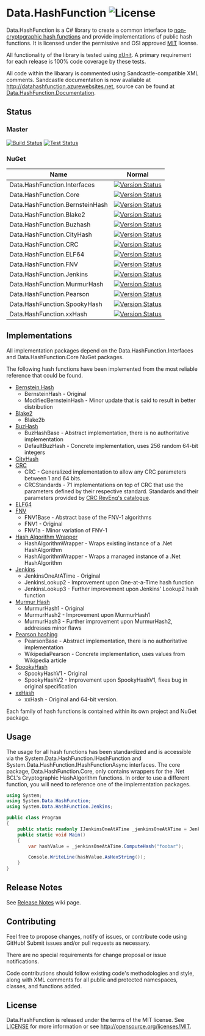 Data.HashFunction ![License](https://img.shields.io/github/license/brandondahler/Data.HashFunction.svg)
=================

Data.HashFunction is a C# library to create a common interface to [non-cryptographic hash functions](http://en.wikipedia.org/wiki/List_of_hash_functions#Non-cryptographic_hash_functions) and provide implementations of public hash functions.  It is licensed under the permissive and OSI approved [MIT](http://opensource.org/licenses/MIT) license.


All functionality of the library is tested using [xUnit](https://github.com/xunit/xunit).  A primary requirement for each release is 100% code coverage by these tests.

All code within the libarary is commented using Sandcastle-compatible XML comments.  Sandcastle documentation is now avaliable at http://datahashfunction.azurewebsites.net, source can be found at [Data.HashFunction.Documentation](https://github.com/brandondahler/Data.HashFunction.Documentation).

Status
------


### Master

[![Build Status](https://img.shields.io/appveyor/ci/brandondahler/data-hashfunction/master.svg)](https://ci.appveyor.com/project/brandondahler/data-hashfunction)
[![Test Status](https://img.shields.io/appveyor/tests/brandondahler/data-hashfunction/master.svg)](https://ci.appveyor.com/project/brandondahler/data-hashfunction/build/tests)


### NuGet

| Name                            | Normal                                                                                                                                                                 |
|---------------------------------|------------------------------------------------------------------------------------------------------------------------------------------------------------------------|
| Data.HashFunction.Interfaces    | [![Version Status](https://img.shields.io/nuget/v/System.Data.HashFunction.Interfaces.svg)](https://www.nuget.org/packages/System.Data.HashFunction.Interfaces/)       | 
| Data.HashFunction.Core          | [![Version Status](https://img.shields.io/nuget/v/System.Data.HashFunction.Core.svg)](https://www.nuget.org/packages/System.Data.HashFunction.Core/)                   |
| Data.HashFunction.BernsteinHash | [![Version Status](https://img.shields.io/nuget/v/System.Data.HashFunction.BernsteinHash.svg)](https://www.nuget.org/packages/System.Data.HashFunction.BernsteinHash/) |
| Data.HashFunction.Blake2        | [![Version Status](https://img.shields.io/nuget/v/System.Data.HashFunction.Blake2.svg)](https://www.nuget.org/packages/System.Data.HashFunction.Blake2/)               |
| Data.HashFunction.Buzhash       | [![Version Status](https://img.shields.io/nuget/v/System.Data.HashFunction.Buzhash.svg)](https://www.nuget.org/packages/System.Data.HashFunction.Buzhash/)             |
| Data.HashFunction.CityHash      | [![Version Status](https://img.shields.io/nuget/v/System.Data.HashFunction.CityHash.svg)](https://www.nuget.org/packages/System.Data.HashFunction.CityHash/)           |
| Data.HashFunction.CRC           | [![Version Status](https://img.shields.io/nuget/v/System.Data.HashFunction.CRC.svg)](https://www.nuget.org/packages/System.Data.HashFunction.CRC/)                     |
| Data.HashFunction.ELF64         | [![Version Status](https://img.shields.io/nuget/v/System.Data.HashFunction.ELF64.svg)](https://www.nuget.org/packages/System.Data.HashFunction.ELF64/)                 |
| Data.HashFunction.FNV           | [![Version Status](https://img.shields.io/nuget/v/System.Data.HashFunction.FNV.svg)](https://www.nuget.org/packages/System.Data.HashFunction.FNV/)                     |
| Data.HashFunction.Jenkins       | [![Version Status](https://img.shields.io/nuget/v/System.Data.HashFunction.Jenkins.svg)](https://www.nuget.org/packages/System.Data.HashFunction.Jenkins/)             |
| Data.HashFunction.MurmurHash    | [![Version Status](https://img.shields.io/nuget/v/System.Data.HashFunction.MurmurHash.svg)](https://www.nuget.org/packages/System.Data.HashFunction.MurmurHash/)       |
| Data.HashFunction.Pearson       | [![Version Status](https://img.shields.io/nuget/v/System.Data.HashFunction.Pearson.svg)](https://www.nuget.org/packages/System.Data.HashFunction.Pearson/)             |
| Data.HashFunction.SpookyHash    | [![Version Status](https://img.shields.io/nuget/v/System.Data.HashFunction.SpookyHash.svg)](https://www.nuget.org/packages/System.Data.HashFunction.SpookyHash/)       |
| Data.HashFunction.xxHash        | [![Version Status](https://img.shields.io/nuget/v/System.Data.HashFunction.xxHash.svg)](https://www.nuget.org/packages/System.Data.HashFunction.xxHash/)               |

Implementations
---------------

All implementation packages depend on the Data.HashFunction.Interfaces and Data.HashFunction.Core NuGet packages.

The following hash functions have been implemented from the most reliable reference that could be found.

* [Bernstein Hash](http://www.eternallyconfuzzled.com/tuts/algorithms/jsw_tut_hashing.aspx#djb)
  * BernsteinHash - Original
  * ModifiedBernsteinHash - Minor update that is said to result in better distribution
* [Blake2](https://blake2.net/)
  * Blake2b 
* [BuzHash](http://www.serve.net/buz/hash.adt/java.002.html)
  * BuzHashBase - Abstract implementation, there is no authoritative implementation
  * DefaultBuzHash - Concrete implementation, uses 256 random 64-bit integers
* [CityHash](https://code.google.com/p/cityhash/)
* [CRC](http://en.wikipedia.org/wiki/Cyclic_redundancy_check)
  * CRC - Generalized implementation to allow any CRC parameters between 1 and 64 bits.
  * CRCStandards - 71 implementations on top of CRC that use the parameters defined by their respective standard.  Standards and their parameters provided by [CRC RevEng's catalogue](http://reveng.sourceforge.net/crc-catalogue/).
* [ELF64](http://downloads.openwatcom.org/ftp/devel/docs/elf-64-gen.pdf)
* [FNV](http://www.isthe.com/chongo/tech/comp/fnv/index.html)
  * FNV1Base - Abstract base of the FNV-1 algorithms
  * FNV1 - Original
  * FNV1a - Minor variation of FNV-1
* [Hash Algorithm Wrapper](http://msdn.microsoft.com/en-us/library/system.security.cryptography.hashalgorithm%28v=vs.110%29.aspx)
  * HashAlgorithmWrapper - Wraps existing instance of a .Net HashAlgorithm
  * HashAlgorithmWrapper<HashAlgorithmT> - Wraps a managed instance of a .Net HashAlgorithm
* [Jenkins](http://en.wikipedia.org/wiki/Jenkins_hash_function)
  * JenkinsOneAtATime - Original
  * JenkinsLookup2 - Improvement upon One-at-a-Time hash function
  * JenkinsLookup3 - Further improvement upon Jenkins' Lookup2 hash function
* [Murmur Hash](https://code.google.com/p/smhasher/wiki/MurmurHash)
  * MurmurHash1 - Original
  * MurmurHash2 - Improvement upon MurmurHash1
  * MurmurHash3 - Further improvement upon MurmurHash2, addresses minor flaws
* [Pearson hashing](http://en.wikipedia.org/wiki/Pearson_hashing)
  * PearsonBase - Abstract implementation, there is no authoritative implementation
  * WikipediaPearson - Concrete implementation, uses values from Wikipedia article
* [SpookyHash](http://burtleburtle.net/bob/hash/spooky.html)
  * SpookyHashV1 - Original
  * SpookyHashV2 - Improvement upon SpookyHashV1, fixes bug in original specification
* [xxHash](https://code.google.com/p/xxhash/)
  * xxHash - Original and 64-bit version.


Each family of hash functions is contained within its own project and NuGet package.


Usage
-----

The usage for all hash functions has been standardized and is accessible via the System.Data.HashFunction.IHashFunction and System.Data.HashFunction.IHashFunctionAsync interfaces.  The core package, Data.HashFunction.Core, only contains wrappers for the .Net BCL's Cryptographic HashAlgorithm functions.  In order to use a different function, you will need to reference one of the implementation packages.

``` C#
using System;
using System.Data.HashFunction;
using System.Data.HashFunction.Jenkins;

public class Program
{
    public static readonly IJenkinsOneAtATime _jenkinsOneAtATime = JenkinsOneAtATimeFactory.Instance.Create();
    public static void Main()
    {
        var hashValue = _jenkinsOneAtATime.ComputeHash("foobar");

        Console.WriteLine(hashValue.AsHexString());
    }
}
```



Release Notes
-------------
See [Release Notes](https://github.com/brandondahler/Data.HashFunction/wiki/Release-Notes) wiki page.


Contributing
------------

Feel free to propose changes, notify of issues, or contribute code using GitHub!  Submit issues and/or pull requests as necessary. 

There are no special requirements for change proposal or issue notifications.  


Code contributions should follow existing code's methodologies and style, along with XML comments for all public and protected namespaces, classes, and functions added.


License
-------

Data.HashFunction is released under the terms of the MIT license. See [LICENSE](https://github.com/brandondahler/Data.HashFunction/blob/master/LICENSE) for more information or see http://opensource.org/licenses/MIT.
